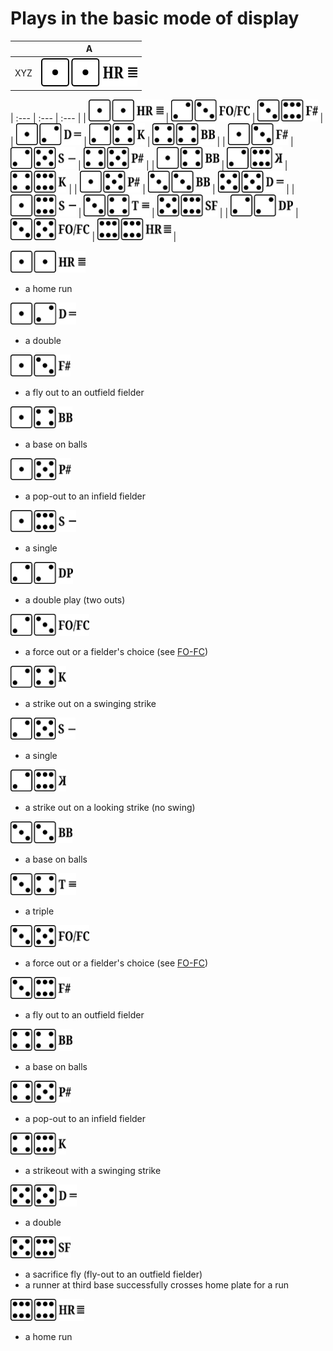 # Plays in the basic mode of display

| |A|
| :---: | :---: |
| XYZ | <a href="#z11"><img src="../shared/z-1-1.png" height="45px"/></a> |
 
| :--- | :--- | :--- | 
| [<img src="../shared/z-1-1.png" height="35px"/>](#z11) | [<img src="../shared/z-2-3.png" height="35px"/>](#z11) | [<img src="../shared/z-3-6.png" height="35px"/>](#z11) | 
| [<img src="../shared/z-1-2.png" height="35px"/>](#z12) | [<img src="../shared/z-2-4.png" height="35px"/>](#z12) | [<img src="../shared/z-4-4.png" height="35px"/>](#z12) | 
| [<img src="../shared/z-1-3.png" height="35px"/>](#z13) | [<img src="../shared/z-2-5.png" height="35px"/>](#z13) | [<img src="../shared/z-4-5.png" height="35px"/>](#z13) | 
| [<img src="../shared/z-1-4.png" height="35px"/>](#z14) | [<img src="../shared/z-2-6.png" height="35px"/>](#z14) | [<img src="../shared/z-4-6.png" height="35px"/>](#z14) | 
| [<img src="../shared/z-1-5.png" height="35px"/>](#z15) | [<img src="../shared/z-3-3.png" height="35px"/>](#z15) | [<img src="../shared/z-5-5.png" height="35px"/>](#z15) | 
| [<img src="../shared/z-1-6.png" height="35px"/>](#z16) | [<img src="../shared/z-3-4.png" height="35px"/>](#z16) | [<img src="../shared/z-5-6.png" height="35px"/>](#z16) | 
| [<img src="../shared/z-2-2.png" height="35px"/>](#z22) | [<img src="../shared/z-3-5.png" height="35px"/>](#z22) | [<img src="../shared/z-6-6.png" height="35px"/>](#z22) | 


<img id="z11" src="../shared/z-1-1.png" height="35px"/>

- a home run

<img id="z12" src="../shared/z-1-2.png" height="35px"/>

- a double

<img id="z13" src="../shared/z-1-3.png" height="35px"/>

- a fly out to an outfield fielder

<img id="z14" src="../shared/z-1-4.png" height="35px"/>

- a base on balls

<img id="z15" src="../shared/z-1-5.png" height="35px"/>

- a pop-out to an infield fielder

<img id="z16" src="../shared/z-1-6.png" height="35px"/>

- a single

<img id="z22" src="../shared/z-2-2.png" height="35px"/>

- a double play (two outs)

<img id="z23" src="../shared/z-2-3.png" height="35px"/>

- a force out or a fielder's choice (see [FO-FC](#fo-fc))

<img id="z24" src="../shared/z-2-4.png" height="35px"/>

- a strike out on a swinging strike

<img id="z25" src="../shared/z-2-5.png" height="35px"/>

- a single

<img id="z26" src="../shared/z-2-6.png" height="35px"/>

- a strike out on a looking strike (no swing)

<img id="z33" src="../shared/z-3-3.png" height="35px"/>

- a base on balls

<img id="z34" src="../shared/z-3-4.png" height="35px"/>

- a triple

<img id="z35" src="../shared/z-3-5.png" height="35px"/>

- a force out or a fielder's choice (see [FO-FC](#fo-fc))

<img id="z36" src="../shared/z-3-6.png" height="35px"/>

- a fly out to an outfield fielder

<img id="z44" src="../shared/z-4-4.png" height="35px"/>

- a base on balls

<img id="z45" src="../shared/z-4-5.png" height="35px"/>

- a pop-out to an infield fielder

<img id="z46" src="../shared/z-4-6.png" height="35px"/>

- a strikeout with a swinging strike

<img id="z55" src="../shared/z-5-5.png" height="35px"/>

- a double

<img id="z56" src="../shared/z-5-6.png" height="35px"/>

- a sacrifice fly (fly-out to an outfield fielder)
- a runner at third base successfully crosses home plate for a run

<img id="z66" src="../shared/z-6-6.png" height="35px"/>

- a home run




